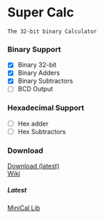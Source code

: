 <!-- 
Copyright (c) 2023 Geo-Studios - All Rights Reserved.
-->

# Super Calc
`The 32-bit binary Calculator`

### Binary Support
- [x] Binary 32-bit
- [x] Binary Adders
- [x] Binary Subtractors
- [ ] BCD Output

### Hexadecimal Support
- [ ] Hex adder
- [ ] Hex Subtractors

### Download

[Download (latest)](https://github.com/GeoStudios/Downloads/releases/tag/SuperCalc_1.0)
<br />
[Wiki](https://github.com/GeoStudios/Wiki/blob/main/Projects/Mini-Cal/readme.md)
<br />
##### Latest
[MiniCal Lib](https://github.com/ZombiiTheCoder/MiniCal-Library)
